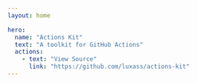 ```yaml
---
layout: home

hero:
  name: "Actions Kit"
  text: "A toolkit for GitHub Actions"
  actions:
    - text: "View Source"
      link: "https://github.com/luxass/actions-kit"
---
```


